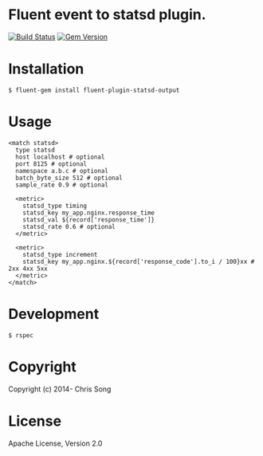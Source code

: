 # Fluent event to statsd plugin.

[![Build Status](https://travis-ci.org/imnotjames/fluent-plugin-statsd.svg?branch=master)](https://travis-ci.org/imnotjames/fluent-plugin-statsd)
[![Gem Version](https://badge.fury.io/rb/fluent-plugin-statsd-output.svg)](https://badge.fury.io/rb/fluent-plugin-statsd-output)

# Installation

```
$ fluent-gem install fluent-plugin-statsd-output
```

# Usage

```
<match statsd>
  type statsd
  host localhost # optional
  port 8125 # optional
  namespace a.b.c # optional
  batch_byte_size 512 # optional
  sample_rate 0.9 # optional

  <metric>
    statsd_type timing
    statsd_key my_app.nginx.response_time
    statsd_val ${record['response_time']}
    statsd_rate 0.6 # optional
  </metric>

  <metric>
    statsd_type increment
    statsd_key my_app.nginx.${record['response_code'].to_i / 100}xx # 2xx 4xx 5xx
  </metric>
</match>
```

# Development

```
$ rspec
```

# Copyright

Copyright (c) 2014- Chris Song

# License

Apache License, Version 2.0
